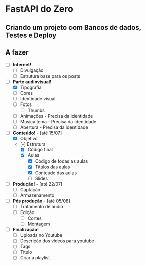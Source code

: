 # FastAPI do Zero

## Criando um projeto com Bancos de dados, Testes e Deploy

## A fazer
- [ ] **Internet!**
  - [ ] Divulgação
  - [ ] Estrutura base para os posts

- [ ] **Parte audiovisual!**
  - [x] Tipografia
  - [ ] Cores
  - [ ] Identidade visual
  - [ ] Fotos
	- [ ] Thumbs
  - [ ] Animações - Precisa da identidade
  - [ ] Musica tema - Precisa da identidade
  - [ ] Abertura - Precisa da identidade

- [ ] **Conteúdo!** - [até 15/07]
  - [x] Objetivo
  - [-] Estrutura
	- [x] Código final
	- [x] Aulas
	  - [x] Código de todas as aulas
	  - [x] Títulos das aulas
	  - [x] Conteúdo das aulas
	  - [ ] Slides

- [ ] **Produção!** - [até 22/07]
  - [ ] Captação
  - [ ] Armazenamento

- [ ] **Pós produção** - [até 05/08]
  - [ ] Tratamento de áudio
  - [ ] Edição
	- [ ] Cortes
	- [ ] Montagem

- [ ] **Finalização!**
  - [ ] Uploads no Youtube
  - [ ] Descrição dos vídeos para youtube
  - [ ] Tags
  - [ ] Título
  - [ ] Criar a playlist

